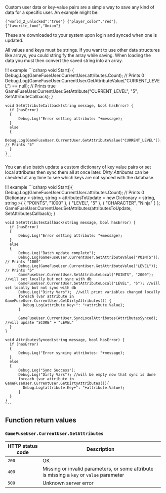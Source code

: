 Custom user data or key-value pairs are a simple way to save any kind of data
for a specific user. An example might be:

```plaintext
{"world_2_unlocked":"true"} {"player_color","red"}, {"favorite_food","Onion"}
```

These are downloaded to your system upon login and synced when one is updated.

All values and keys must be strings. If you want to use other data structures
like arrays, you could stringify the array while saving. When loading the data
you must then convert the saved string into an array.

!!! example
    ```csharp
    void Start() {
        Debug.Log(GameFuseUser.CurrentUser.attributes.Count);  // Prints 0
        Debug.Log(GameFuseUser.CurrentUser.GetAttributeValue("CURRENT_LEVEL") == null); // Prints true
        GameFuseUser.CurrentUser.SetAttribute("CURRENT_LEVEL", "5", SetAttributeCallback);
    }

    void SetAttributeCallback(string message, bool hasError) {
      if (hasError)
      {
          Debug.Log("Error setting attribute: "+message);
      }
      else
      {
          Debug.Log(GameFuseUser.CurrentUser.GetAttributeValue("CURRENT_LEVEL")); // Prints "5"
      }
    }
    ```

You can also batch update a custom dictionary of key value pairs or
set local attributes then sync them all at once later. *Dirty Attributes* can
be checked at any time to see which keys are not synced with the database.

!!! example
    ```csharp
    void Start(){
        Debug.Log(GameFuseUser.CurrentUser.attributes.Count);  // Prints 0
        Dictionary < string, string > attributesToUpdate = new Dictionary < string, string >{
            { "POINTS", "1000" },
            { "LEVEL", "5" },
            { "CHARACTER", "Ninja" }
        };
        GameFuseUser.CurrentUser.SetAttributes(attributesToUpdate, SetAttributesCallback);
    }

    void SetAttributesCallback(string message, bool hasError) {
      if (hasError)
      {
          Debug.Log("Error setting attribute: "+message);
      }
      else
      {
          Debug.Log("Batch update complete");
          Debug.Log(GameFuseUser.CurrentUser.GetAttributeValue("POINTS")); // Prints "1000"
          Debug.Log(GameFuseUser.CurrentUser.GetAttributeValue("LEVEL")); // Prints "5"
          GameFuseUser.CurrentUser.SetAttributeLocal("POINTS", "2000"); //will set locally but not sync with db
          GameFuseUser.CurrentUser.SetAttributeLocal("LEVEL", "6"); //will set locally but not sync with db
          Debug.Log("Dirty Vars");  //will print variables changed locally
          foreach (var attribute in GameFuseUser.CurrentUser.GetDirtyAttributes()) {
            Debug.Log(attribute.Key+": "+attribute.Value);
          }

          GameFuseUser.CurrentUser.SyncLocalAttributes(AttributesSynced); //will update "SCORE" + "LEVEL"
      }
    }

    void AttributesSynced(string message, bool hasError) {
      if (hasError)
      {
          Debug.Log("Error syncing attributes: "+message);
      }
      else
      {
          Debug.Log("Sync Success");
          Debug.Log("Dirty Vars"); //will be empty now that sync is done
          foreach (var attribute in GameFuseUser.CurrentUser.GetDirtyAttributes()){
            Debug.Log(attribute.Key+": "+attribute.Value);
          }
      }
    }
    ```

## Function return values

### `GameFuseUser.CurrentUser.SetAttributes`

| HTTP status code | Description |
|------------------|-------------|
| `200`            | OK |
| `400`            | Missing or invalid parameters, or some attribute is missing a `key` or `value` parameter |
| `500`            | Unknown server error |
